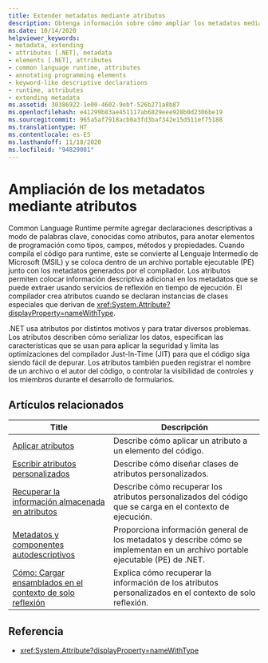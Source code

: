```yaml
---
title: Extender metadatos mediante atributos
description: Obtenga información sobre cómo ampliar los metadatos mediante atributos en .NET. Los atributos son declaraciones descriptivas, similares a las palabras clave, para anotar elementos de programación, como es el caso de los tipos y los campos.
ms.date: 10/14/2020
helpviewer_keywords:
- metadata, extending
- attributes [.NET], metadata
- elements [.NET], attributes
- common language runtime, attributes
- annotating programming elements
- keyword-like descriptive declarations
- runtime, attributes
- extending metadata
ms.assetid: 30386922-1e00-4602-9ebf-526b271a8b87
ms.openlocfilehash: e41299b83ae451117ab6829eee928b0d2306be19
ms.sourcegitcommit: 965a5af7918acb0a3fd3baf342e15d511ef75188
ms.translationtype: HT
ms.contentlocale: es-ES
ms.lasthandoff: 11/18/2020
ms.locfileid: "94829081"
---
```

# <a name="extend-metadata-using-attributes"></a>Ampliación de los metadatos mediante atributos

Common Language Runtime permite agregar declaraciones descriptivas a modo de palabras clave, conocidas como atributos, para anotar elementos de programación como tipos, campos, métodos y propiedades. Cuando compila el código para runtime, este se convierte al Lenguaje Intermedio de Microsoft (MSIL) y se coloca dentro de un archivo portable ejecutable (PE) junto con los metadatos generados por el compilador. Los atributos permiten colocar información descriptiva adicional en los metadatos que se puede extraer usando servicios de reflexión en tiempo de ejecución. El compilador crea atributos cuando se declaran instancias de clases especiales que derivan de <xref:System.Attribute?displayProperty=nameWithType>.

.NET usa atributos por distintos motivos y para tratar diversos problemas. Los atributos describen cómo serializar los datos, especifican las características que se usan para aplicar la seguridad y limita las optimizaciones del compilador Just-In-Time (JIT) para que el código siga siendo fácil de depurar. Los atributos también pueden registrar el nombre de un archivo o el autor del código, o controlar la visibilidad de controles y los miembros durante el desarrollo de formularios.

## <a name="related-articles"></a>Artículos relacionados

|Title|Descripción|
|-----------|-----------------|
|[Aplicar atributos](applying-attributes.md)|Describe cómo aplicar un atributo a un elemento del código.|
|[Escribir atributos personalizados](writing-custom-attributes.md)|Describe cómo diseñar clases de atributos personalizados.|
|[Recuperar la información almacenada en atributos](retrieving-information-stored-in-attributes.md)|Describe cómo recuperar los atributos personalizados del código que se carga en el contexto de ejecución.|
|[Metadatos y componentes autodescriptivos](../metadata-and-self-describing-components.md)|Proporciona información general de los metadatos y describe cómo se implementan en un archivo portable ejecutable (PE) de .NET.|
|[Cómo: Cargar ensamblados en el contexto de solo reflexión](../../framework/reflection-and-codedom/how-to-load-assemblies-into-the-reflection-only-context.md)|Explica cómo recuperar la información de los atributos personalizados en el contexto de solo reflexión.|

## <a name="reference"></a>Referencia

- <xref:System.Attribute?displayProperty=nameWithType>
